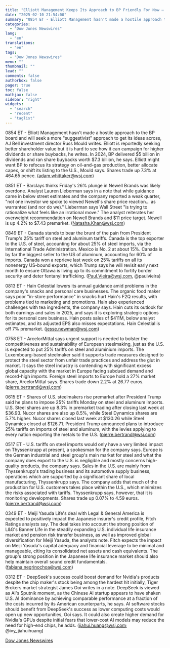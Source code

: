 ```yaml
---
title: "Elliott Management Keeps Its Approach to BP Friendly For Now — Market Talk"
date: "2025-02-10 21:54:00"
summary: "0854 ET - Elliott Management hasn't made a hostile approach to the BP board and will seek a more \"suggestivist\" approach to get its ideas across, AJ Bell investment director Russ Mould writes. Elliott is reportedly seeking better shareholder value but it is hard to see how it can campaign..."
categories:
  - "Dow Jones Newswires"
lang:
  - "en"
translations:
  - "en"
tags:
  - "Dow Jones Newswires"
menu: ""
thumbnail: ""
lead: ""
comments: false
authorbox: false
pager: true
toc: false
mathjax: false
sidebar: "right"
widgets:
  - "search"
  - "recent"
  - "taglist"
---
```


0854 ET - Elliott Management hasn't made a hostile approach to the BP board and will seek a more "suggestivist" approach to get its ideas across, AJ Bell investment director Russ Mould writes. Elliott is reportedly seeking better shareholder value but it is hard to see how it can campaign for higher dividends or share buybacks, he writes. In 2024, BP delivered $5 billion in dividends and ran share buybacks worth $7.3 billion, he says. Elliott might want BP to refocus its strategy on oil-and-gas production, better allocate capex, or shift its listing to the U.S., Mould says. Shares trade up 7.3% at 464.65 pence. (adam.whittaker@wsj.com)

0851 ET - Barclays thinks Friday's 26% plunge in Newell Brands was likely overdone. Analyst Lauren Lieberman says in a note that while guidance came in below street estimates and the company reported a weak quarter, "not one investor we spoke to viewed Newell's share price reaction... as warranted (and nor do we)." Lieberman says Wall Street "is trying to rationalize what feels like an irrational move." The analyst reiterates her overweight recommendation on Newell Brands and $11 price target. Newell is up 4.2% to $7.43 premarket. (Natasha.Khan@wsj.com)

0849 ET - Canada stands to bear the brunt of the pain from President Trump's 25% tariff on steel and aluminum tariffs. Canada is the top exporter to the U.S. of steel, accounting for about 25% of steel imports, via the International Trade Administration. Mexico is No. 2 at about 15%. Canada is by far the biggest seller to the US of aluminum, accounting for 60% of imports. Canada won a reprieve last week on 25% tariffs on all its nonenergy US-bound exports, which Trump says he will revisit early next month to ensure Ottawa is living up to its commitment to fortify border security and deter fentanyl trafficking. (Paul.Vieira@wsj.com, @paulvieira)

0813 ET - Hain Celestial lowers its annual guidance amid problems in the company's snacks and personal care businesses. The organic food maker says poor "in-store performance" in snacks hurt Hain's F2Q results, with problems tied to marketing and promotions. Hain also experienced challenges with tea ingredients, the company says. Hain cuts its outlook for both earnings and sales in 2025, and says it is exploring strategic options for its personal care business. Hain posts sales of $411M, below analyst estimates, and its adjusted EPS also misses expectations. Hain Celestial is off 7% premarket. (jesse.newman@wsj.com)

0758 ET - ArcelorMittal says urgent support is needed to bolster the competitiveness and sustainability of European steelmaking, just as the U.S. is expected to put 25% tariffs on steel and aluminium imports. The Luxembourg-based steelmaker said it supports trade measures designed to protect the steel sector from unfair trade practices and address the glut in market. It says the steel industry is contending with significant excess global capacity with the market in Europe facing subdued demand and record-high imports. Foreign steel imports to Europe hold a 27% market share, ArcelorMittal says. Shares trade down 2.2% at 26.77 euros. (pierre.bertrand@wsj.com)

0615 ET - Shares of U.S. steelmakers rise premarket after President Trump said he plans to impose 25% tariffs Monday on steel and aluminum imports. U.S. Steel shares are up 8.3% in premarket trading after closing last week at $36.93. Nucor shares are also up 8.5%, while Steel Dynamics shares are 5.7% higher. Nucor shares closed last week at $130.26 while Steel Dynamics closed at $126.71. President Trump announced plans to introduce 25% tariffs on imports of steel and aluminum, with the levies applying to every nation exporting the metals to the U.S. (pierre.bertrand@wsj.com)

0517 ET - U.S. tariffs on steel imports would only have a very limited impact on Thyssenkrupp at present, a spokesman for the company says. Europe is the German industrial and steel group's main market for steel and what the company does export to the U.S. is negligible and mostly concerns high-quality products, the company says. Sales in the U.S. are mainly from Thyssenkrupp's trading business and its automotive supply business, operations which are supported by a significant share of local manufacturing, Thyssenkrupp says. The company adds that much of the production for U.S. customers takes place within the U.S., which minimizes the risks associated with tariffs. Thyssenkrupp says, however, that it is monitoring developments. Shares trade up 0.07% to 4.59 euros. (pierre.bertrand@wsj.com)

0349 ET - Meiji Yasuda Life's deal with Legal & General America is expected to positively impact the Japanese insurer's credit profile, Fitch Ratings analysts say. The deal takes into account the strong position of L&G's Banner Life in the steadily expanding U.S. individual life insurance market and pension risk transfer business, as well as improved global diversification for Meiji Yasuda, the analysts note. Fitch expects the impact on Meiji Yasuda's capital adequacy and financial leverage to be minimal and manageable, citing its consolidated net assets and cash equivalents. The group's strong position in the Japanese life insurance market should also help maintain overall sound credit fundamentals. (fabiana.negrinochoa@wsj.com)

0312 ET - DeepSeek's success could boost demand for Nvidia's products despite the chip maker's stock being among the hardest hit initially, Tiger Brokers market strategist James Ooi writes in a note. DeepSeek is viewed as AI's Sputnik moment, as the Chinese AI startup appears to have shaken U.S. AI dominance by achieving comparable performance at a fraction of the costs incurred by its American counterparts, he says. AI software stocks should benefit from DeepSeek's success as lower computing costs would open up new opportunities, Ooi says. It could also create higher demand for Nvidia's GPUs despite initial fears that lower-cost AI models may reduce the need for high-end chips, he adds. (jiahui.huang@wsj.com; @ivy\_jiahuihuang)

[Dow Jones Newswires](https://www.tradingview.com/news/DJN_DN20250210005628:0/)
